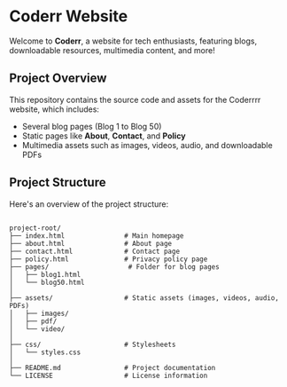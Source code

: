 # Coderr Website

Welcome to **Coderr**, a website for tech enthusiasts, featuring blogs, downloadable resources, multimedia content, and more!

## Project Overview

This repository contains the source code and assets for the Coderrrr website, which includes:
- Several blog pages (Blog 1 to Blog 50)
- Static pages like **About**, **Contact**, and **Policy**
- Multimedia assets such as images, videos, audio, and downloadable PDFs

## Project Structure

Here's an overview of the project structure:
```plaintext

project-root/
├── index.html               # Main homepage
├── about.html               # About page
├── contact.html             # Contact page
├── policy.html              # Privacy policy page
├── pages/                    # Folder for blog pages
│   ├── blog1.html
│   └── blog50.html
│
├── assets/                  # Static assets (images, videos, audio, PDFs)
│   ├── images/
│   ├── pdf/
│   └── video/
│  
├── css/                     # Stylesheets
│   └── styles.css
│
├── README.md                # Project documentation
└── LICENSE                  # License information

